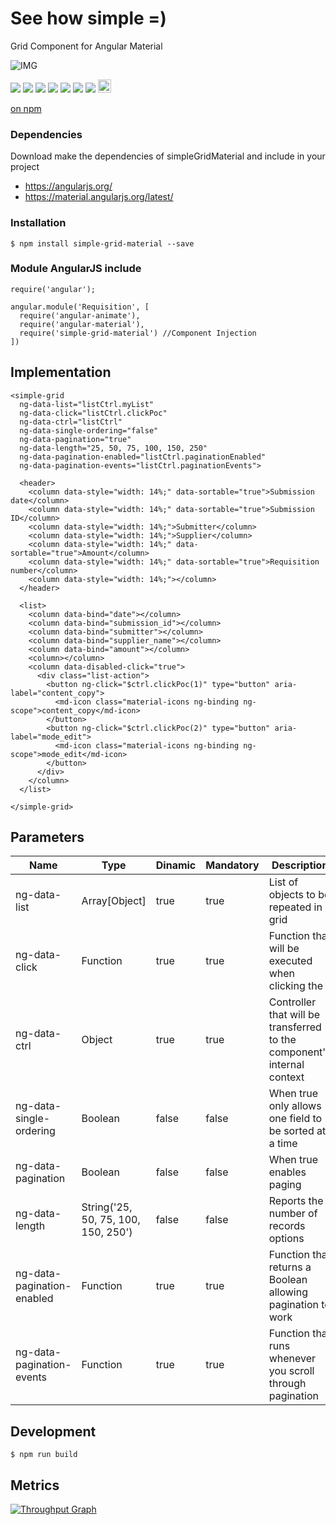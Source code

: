 # See how simple =)
Grid Component for Angular Material


![IMG](https://miamarti.github.io/simpleGridMaterial/app/assets/img.png)


<p>
  <a href="https://gitter.im/miamarti/simpleGridMaterial?utm_source=badge&utm_medium=badge&utm_campaign=pr-badge" target="_blank"><img src="https://badges.gitter.im/Join%20Chat.svg"></a>
  <a href="https://gitlab.com/miamarti/simpleGridMaterial" target="_blank"><img src="https://img.shields.io/badge/gitlab-simpleGridMaterial-yellow.svg"></a>
  <img src="https://img.shields.io/badge/simpleGridMaterial-release-green.svg">
  <img src="https://img.shields.io/badge/version-1.1.5-blue.svg">
  <img src="https://img.shields.io/bower/v/bootstrap.svg">
  <img src="https://img.shields.io/github/license/mashape/apistatus.svg">
  <a href="https://github.com/miamarti/simpleGridMaterial/tarball/master"><img src="https://img.shields.io/github/downloads/atom/atom/latest/total.svg"></a>
  <a href="http://waffle.io/miamarti/simpleGridMaterial"><img alt='Stories in Ready' src='https://badge.waffle.io/miamarti/simpleGridMaterial.svg?label=ready&title=Ready' height="21" /></a>
</p>

[on npm](https://www.npmjs.com/package/simple-grid-material)

### Dependencies
Download make the dependencies of simpleGridMaterial and include in your project
* https://angularjs.org/
* https://material.angularjs.org/latest/

### Installation
```
$ npm install simple-grid-material --save
```

### Module AngularJS include
```
require('angular');

angular.module('Requisition', [
  require('angular-animate'),
  require('angular-material'),
  require('simple-grid-material') //Component Injection
])
```

## Implementation
```
<simple-grid
  ng-data-list="listCtrl.myList"
  ng-data-click="listCtrl.clickPoc"
  ng-data-ctrl="listCtrl"
  ng-data-single-ordering="false"
  ng-data-pagination="true"
  ng-data-length="25, 50, 75, 100, 150, 250"
  ng-data-pagination-enabled="listCtrl.paginationEnabled"
  ng-data-pagination-events="listCtrl.paginationEvents">

  <header>
    <column data-style="width: 14%;" data-sortable="true">Submission date</column>
    <column data-style="width: 14%;" data-sortable="true">Submission ID</column>
    <column data-style="width: 14%;">Submitter</column>
    <column data-style="width: 14%;">Supplier</column>
    <column data-style="width: 14%;" data-sortable="true">Amount</column>
    <column data-style="width: 14%;" data-sortable="true">Requisition number</column>
    <column data-style="width: 14%;"></column>
  </header>

  <list>
    <column data-bind="date"></column>
    <column data-bind="submission_id"></column>
    <column data-bind="submitter"></column>
    <column data-bind="supplier_name"></column>
    <column data-bind="amount"></column>
    <column></column>
    <column data-disabled-click="true">
      <div class="list-action">
        <button ng-click="$ctrl.clickPoc(1)" type="button" aria-label="content_copy">
          <md-icon class="material-icons ng-binding ng-scope">content_copy</md-icon>
        </button>
        <button ng-click="$ctrl.clickPoc(2)" type="button" aria-label="mode_edit">
          <md-icon class="material-icons ng-binding ng-scope">mode_edit</md-icon>
        </button>
      </div>
    </column>
  </list>

</simple-grid>
```

## Parameters

| Name          | Type          | Dinamic | Mandatory | Description                                                  |
| ------------- | ------------- | ------- | --------- | ------------------------------------------------------------ |
| ng-data-list  | Array[Object] | true    | true      | List of objects to be repeated in grid                       |
| ng-data-click | Function      | true    | true      | Function that will be executed when clicking the             |
| ng-data-ctrl  | Object        | true    | true      | Controller that will be transferred to the component's internal context |
| ng-data-single-ordering | Boolean | false | false | When true only allows one field to be sorted at a time         |
| ng-data-pagination      | Boolean | false | false | When true enables paging                                       |
| ng-data-length          | String('25, 50, 75, 100, 150, 250') | false | false | Reports the number of records options |
| ng-data-pagination-enabled | Function | true | true | Function that returns a Boolean allowing pagination to work  |
| ng-data-pagination-events  | Function | true | true | Function that runs whenever you scroll through pagination    |


## Development
```
$ npm run build
```

## Metrics

[![Throughput Graph](https://graphs.waffle.io/miamarti/simpleGridMaterial/throughput.svg)](https://waffle.io/miamarti/simpleGridMaterial/metrics/throughput)
